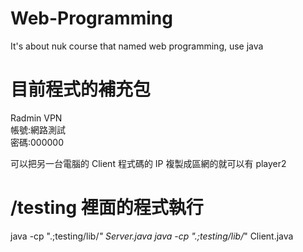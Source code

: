 # Web-Programming

It's about nuk course that named web programming, use java

# 目前程式的補充包

Radmin VPN  
帳號:網路測試  
密碼:000000

可以把另一台電腦的 Client 程式碼的 IP 複製成區網的就可以有 player2

# /testing 裡面的程式執行

java -cp ".;testing/lib/*" Server.java
java -cp ".;testing/lib/*" Client.java
